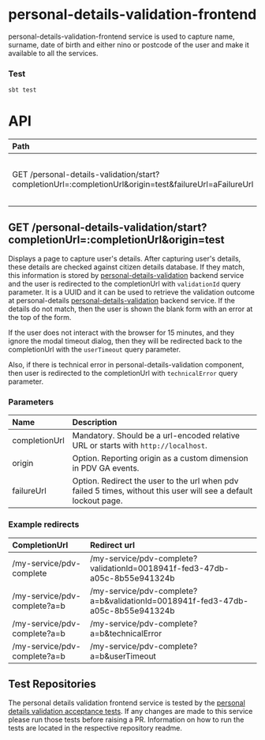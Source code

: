 # personal-details-validation-frontend

personal-details-validation-frontend service is used to capture name, surname, date of birth and either nino or postcode of the user and make it available to all the services.


### Test
```
sbt test
```

# API

| Path                                    | Description                              |
|:--------------------------------------- |:---------------------------------------- |
| GET /personal-details-validation/start?completionUrl=:completionUrl&origin=test&failureUrl=aFailureUrl | Start capturing user's personal details  |
    
## GET /personal-details-validation/start?completionUrl=:completionUrl&origin=test
Displays a page to capture user's details. After capturing user's details, these details are checked against citizen details database. 
If they match, this information is stored by [personal-details-validation](https://github.com/hmrc/personal-details-validation) backend service and the user is redirected to the completionUrl with `validationId` query parameter. It is a UUID and it can be used to retrieve the validation outcome at personal-details [personal-details-validation](https://github.com/hmrc/personal-details-validation#get-personal-details-validationvalidationid) backend service.
If the details do not match, then the user is shown the blank form with an error at the top of the form.

If the user does not interact with the browser for 15 minutes, and they ignore the modal timeout dialog, then they will be redirected back to the completionUrl with the `userTimeout` query parameter.

Also, if there is technical error in personal-details-validation component, then user is redirected to the completionUrl with `technicalError` query parameter.

### Parameters
| Name          | Description                                   |
|:------------- |:--------------------------------------------- |
| completionUrl | Mandatory. Should be a url-encoded relative URL or starts with `http://localhost`.    |
| origin        | Option. Reporting origin as a custom dimension in PDV GA events.    |
| failureUrl    | Option. Redirect the user to the url when pdv failed 5 times, without this user will see a default lockout page.    |
    
### Example redirects
| CompletionUrl                 | Redirect url                                                                  |
|:----------------------------- |:----------------------------------------------------------------------------- |
|/my-service/pdv-complete       | /my-service/pdv-complete?validationId=0018941f-fed3-47db-a05c-8b55e941324b       |
|/my-service/pdv-complete?a=b   | /my-service/pdv-complete?a=b&validationId=0018941f-fed3-47db-a05c-8b55e941324b   |
|/my-service/pdv-complete?a=b   | /my-service/pdv-complete?a=b&technicalError                                      |
|/my-service/pdv-complete?a=b   | /my-service/pdv-complete?a=b&userTimeout                                         |

## Test Repositories

The personal details validation frontend service is tested by the [personal details validation acceptance tests](https://github.com/hmrc/personal-details-validation-acceptance-tests). If any changes are made to this service please run those tests before raising a PR. Information on how to run the tests are located in the respective repository readme.
